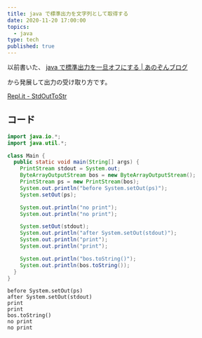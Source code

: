 ```yaml
---
title: java で標準出力を文字列として取得する
date: 2020-11-20 17:00:00
topics:
  - java
type: tech
published: true
---
```


以前書いた、
[java で標準出力を一旦オフにする \| あのぞんブログ](https://blog.anozon.me/java-stdout-null)

から発展して出力の受け取り方です。

[Repl\.it \- StdOutToStr](https://repl.it/@anozon/StdOutToStr)

## コード

```java
import java.io.*;
import java.util.*;

class Main {
  public static void main(String[] args) {
    PrintStream stdout = System.out;
    ByteArrayOutputStream bos = new ByteArrayOutputStream();
    PrintStream ps = new PrintStream(bos);
    System.out.println("before System.setOut(ps)");
    System.setOut(ps);

    System.out.println("no print");
    System.out.println("no print");

    System.setOut(stdout);
    System.out.println("after System.setOut(stdout)");
    System.out.println("print");
    System.out.println("print");

    System.out.println("bos.toString()");
    System.out.println(bos.toString());
  }
}
```

```shell
before System.setOut(ps)
after System.setOut(stdout)
print
print
bos.toString()
no print
no print
```

